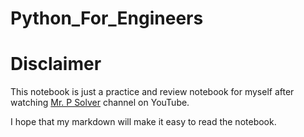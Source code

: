 # Python_For_Engineers
# **Disclaimer**

This notebook is  just a practice and review notebook for myself after watching [Mr. P Solver](https://www.youtube.com/@MrPSolver) channel on YouTube.

I hope that my markdown will make it easy to read the notebook.
